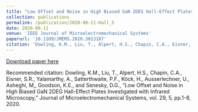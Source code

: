 ```yaml
---
title: "Low Offset and Noise in High Biased GaN 2DEG Hall-Effect Plates Investigated with Infrared Microscopy"
collection: publications
permalink: /publication/2020-08-11-Hall_5
date: 2020-08-11
venue: 'IEEE Journal of Microelectromechanical Systems'
paperurl: '10.1109/JMEMS.2020.3013187'
citation: 'Dowling, K.M., Liu, T., Alpert, H.S., Chapin, C.A., Eisner, S.R., Yalamarthy, A., Satterthwaite, P.F., Köck, H., Ausserlechner, U., Asheghi, M,, Goodson, K.E., and Senesky, D.G., “Low Offset and Noise in High Biased GaN 2DEG Hall-Effect Plates Investigated with Infrared Microscopy,” Journal of Microelectromechanical Systems, vol. 29, 5, pp.1-8, 2020.'
---
```

[Download paper here](10.1109/JMEMS.2020.3013187)

Recommended citation: Dowling, K.M., Liu, T., Alpert, H.S., Chapin, C.A., Eisner, S.R., Yalamarthy, A., Satterthwaite, P.F., Köck, H., Ausserlechner, U., Asheghi, M,, Goodson, K.E., and Senesky, D.G., “Low Offset and Noise in High Biased GaN 2DEG Hall-Effect Plates Investigated with Infrared Microscopy,” Journal of Microelectromechanical Systems, vol. 29, 5, pp.1-8, 2020.
